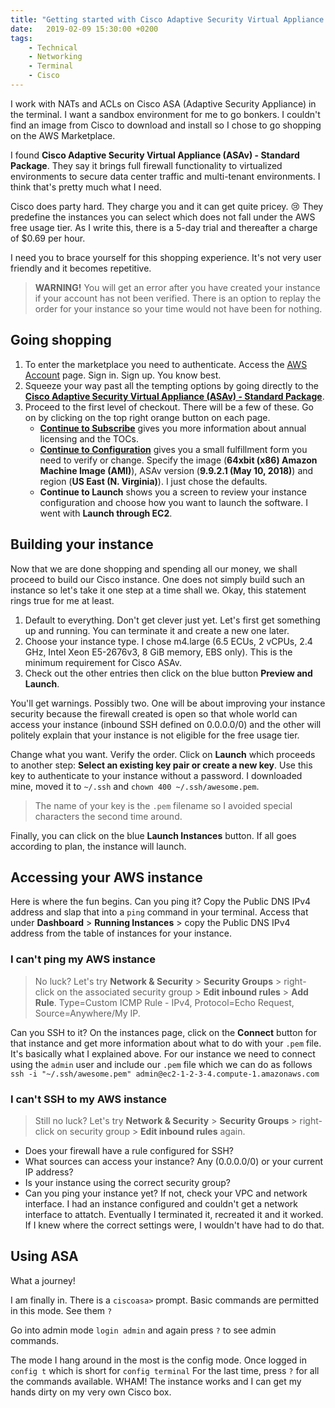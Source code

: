 ```yaml
---
title: "Getting started with Cisco Adaptive Security Virtual Appliance in AWS"
date:   2019-02-09 15:30:00 +0200
tags:
    - Technical
    - Networking
    - Terminal
    - Cisco
---
```


I work with NATs and ACLs on Cisco ASA (Adaptive Security Appliance) in the terminal.
I want a sandbox environment for me to go bonkers. I couldn't find an image from
Cisco to download and install so I chose to go shopping on the AWS Marketplace.

I found **Cisco Adaptive Security Virtual Appliance (ASAv) - Standard Package**.
They say it brings full firewall functionality to virtualized
environments to secure data center traffic and multi-tenant environments.
I think that's pretty much what I need.

Cisco does party hard. They charge you and it can get quite pricey. :cry: They predefine
the instances you can select which does not fall under the AWS free usage tier.
As I write this, there is a 5-day trial and thereafter a charge of $0.69 per hour.

I need you to brace yourself for this shopping experience. It's not very user
friendly and it becomes repetitive.

> **WARNING!** You will get an error after you have created your instance if your
> account has not been verified. There is an option to replay the order for your
> instance so your time would not have been for nothing.

## Going shopping
1. To enter the marketplace you need to authenticate. Access the [AWS Account](https://portal.aws.amazon.com) page.
  Sign in. Sign up. You know best.
2. Squeeze your way past all the tempting options by going directly to
  the **[Cisco Adaptive Security Virtual Appliance (ASAv) - Standard Package](https://aws.amazon.com/marketplace/pp/B00WH2LGM0)**.
3. Proceed to the first level of checkout. There will be a few of these.
  Go on by clicking on the top right orange button on each page.
     * **[Continue to Subscribe](https://aws.amazon.com/marketplace/server/procurement?productId=87868dac-850c-4c36-ba33-ff3d39a724ac)**
       gives you more information about annual licensing and the TOCs.
     * **[Continue to Configuration](https://aws.amazon.com/marketplace/server/configuration?productId=87868dac-850c-4c36-ba33-ff3d39a724ac)**
       gives you a small fulfillment form you need to verify or change. Specify the
       image (**64xbit (x86) Amazon Machine Image (AMI)**),
       ASAv version (**9.9.2.1 (May 10, 2018)**) and region (**US East (N. Virginia)**).
       I just chose the defaults.
     * **Continue to Launch** shows you a screen to review your instance configuration
       and choose how you want to launch the software. I went with **Launch through EC2**.

## Building your instance
Now that we are done shopping and spending all our money, we shall proceed to
build our Cisco instance. One does not simply build such an instance so let's take
it one step at a time shall we. Okay, this statement rings true for me at least.

1. Default to everything. Don't get clever just yet. Let's first get something up
   and running. You can terminate it and create a new one later.
2. Choose your instance type. I chose m4.large (6.5 ECUs, 2 vCPUs, 2.4 GHz,
   Intel Xeon E5-2676v3, 8 GiB memory, EBS only). This is the minimum requirement
   for Cisco ASAv.
3. Check out the other entries then click on the blue button **Preview and Launch**.

You'll get warnings. Possibly two. One will be about improving your instance
security because the firewall created is open so that whole world can access your
instance (inbound SSH defined on 0.0.0.0/0) and the other will politely explain that your instance is
not eligible for the free usage tier.

Change what you want. Verify the order. Click on **Launch** which proceeds to another step:
**Select an existing key pair or create a new key**. Use this key to authenticate
to your instance without a password. I downloaded mine, moved it to `~/.ssh`
and `chown 400 ~/.ssh/awesome.pem`.

> The name of your key is the `.pem` filename
> so I avoided special characters the second time around.

Finally, you can click on the blue **Launch Instances** button. If all goes
according to plan, the instance will launch.

## Accessing your AWS instance
Here is where the fun begins. Can you ping it? Copy the Public DNS IPv4 address and slap
that into a `ping` command in your terminal. Access that under **Dashboard** >
**Running Instances** > copy the Public DNS IPv4 address from the table of instances
for your instance.

### I can't ping my AWS instance
> No luck? Let's try **Network & Security** > **Security Groups** > right-click on
> the associated security group > **Edit inbound rules** > **Add Rule**.
> Type=Custom ICMP Rule - IPv4,
> Protocol=Echo Request, Source=Anywhere/My IP.

Can you SSH to it? On the instances page, click on the **Connect** button for
that instance and get more information about what to do with your `.pem` file.
It's basically what I explained above. For our instance we need to connect using
the `admin` user and include our `.pem` file which we can do as follows
`ssh -i "~/.ssh/awesome.pem" admin@ec2-1-2-3-4.compute-1.amazonaws.com`

### I can't SSH to my AWS instance
> Still no luck? Let's try **Network & Security** > **Security Groups** > right-click on
> security group > **Edit inbound rules** again.

* Does your firewall have a rule configured for SSH?
* What sources can access your instance? Any (0.0.0.0/0) or your current IP address?
* Is your instance using the correct security group?
* Can you ping your instance yet? If not, check your VPC and network interface.
  I had an instance configured and couldn't get a network interface to attatch.
  Eventually I terminated it, recreated it and it worked. If I knew where the
  correct settings were, I wouldn't have had to do that.

## Using ASA
What a journey!

I am finally in. There is a `ciscoasa>` prompt. Basic commands are permitted in
this mode. See them `?`

Go into admin mode `login admin` and again press `?` to see admin commands.

The mode I hang around in the most is the config mode. Once logged in
`config t` which is short for `config terminal` For the last time, press `?`
for all the commands available. WHAM! The instance works and I can get my
hands dirty on my very own Cisco box.
